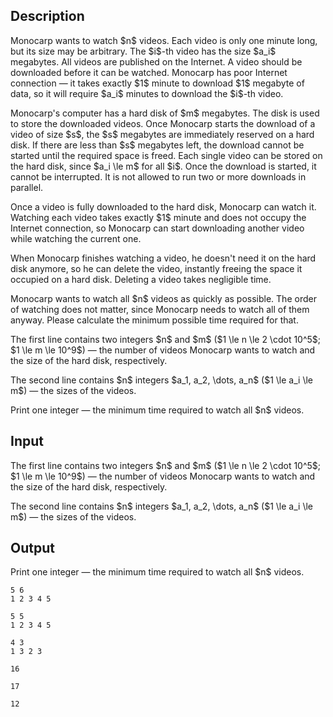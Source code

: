 ## Description

<div><p>Monocarp wants to watch $n$ videos. Each video is only one minute long, but its size may be arbitrary. The $i$-th video has the size $a_i$ megabytes. All videos are published on the Internet. A video should be downloaded before it can be watched. Monocarp has poor Internet connection&nbsp;— it takes exactly $1$ minute to download $1$ megabyte of data, so it will require $a_i$ minutes to download the $i$-th video.</p><p>Monocarp's computer has a hard disk of $m$ megabytes. The disk is used to store the downloaded videos. Once Monocarp starts the download of a video of size $s$, the $s$ megabytes are immediately reserved on a hard disk. If there are less than $s$ megabytes left, the download cannot be started until the required space is freed. Each single video can be stored on the hard disk, since $a_i \le m$ for all $i$. Once the download is started, it cannot be interrupted. It is not allowed to run two or more downloads in parallel.</p><p>Once a video is fully downloaded to the hard disk, Monocarp can watch it. Watching each video takes exactly $1$ minute and does not occupy the Internet connection, so Monocarp can start downloading another video while watching the current one.</p><p>When Monocarp finishes watching a video, he doesn't need it on the hard disk anymore, so he can delete the video, instantly freeing the space it occupied on a hard disk. Deleting a video takes negligible time.</p><p>Monocarp wants to watch all $n$ videos as quickly as possible. The order of watching does not matter, since Monocarp needs to watch all of them anyway. Please calculate the minimum possible time required for that.</p></div><div class="input-specification"><p>The first line contains two integers $n$ and $m$ ($1 \le n \le 2 \cdot 10^5$; $1 \le m \le 10^9$) — the number of videos Monocarp wants to watch and the size of the hard disk, respectively. </p><p>The second line contains $n$ integers $a_1, a_2, \dots, a_n$ ($1 \le a_i \le m$) — the sizes of the videos.</p></div><div class="output-specification"><p>Print one integer&nbsp;— the minimum time required to watch all $n$ videos.</p></div>

## Input

<p>The first line contains two integers $n$ and $m$ ($1 \le n \le 2 \cdot 10^5$; $1 \le m \le 10^9$) — the number of videos Monocarp wants to watch and the size of the hard disk, respectively. </p><p>The second line contains $n$ integers $a_1, a_2, \dots, a_n$ ($1 \le a_i \le m$) — the sizes of the videos.</p>

## Output

<p>Print one integer&nbsp;— the minimum time required to watch all $n$ videos.</p>





```input1
5 6
1 2 3 4 5
```




```input2
5 5
1 2 3 4 5
```




```input3
4 3
1 3 2 3
```




```output1
16
```




```output2
17
```




```output3
12
```


